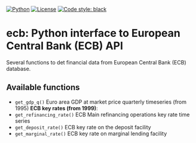 [![Python](https://img.shields.io/badge/python-v3-brightgreen.svg)](https://www.python.org/)
[![License](https://img.shields.io/badge/license-MIT-blue)](https://opensource.org/licenses/MIT)
[![Code style: black](https://img.shields.io/badge/code%20style-black-000000.svg)](https://github.com/psf/black)

# ecb: Python interface to European Central Bank (ECB) API
Several functions to det financial data from European Central Bank (ECB) database.

## Available functions

- `get_gdp_q()` Euro area GDP at market price quarterly timeseries (from 1995)
**ECB key rates (from 1999)**:
- `get_refinancing_rate()` ECB Main refinancing operations key rate time series
- `get_deposit_rate()`  ECB key rate on the deposit facility
- `get_marginal_rate()`  ECB key rate on marginal lending facility
